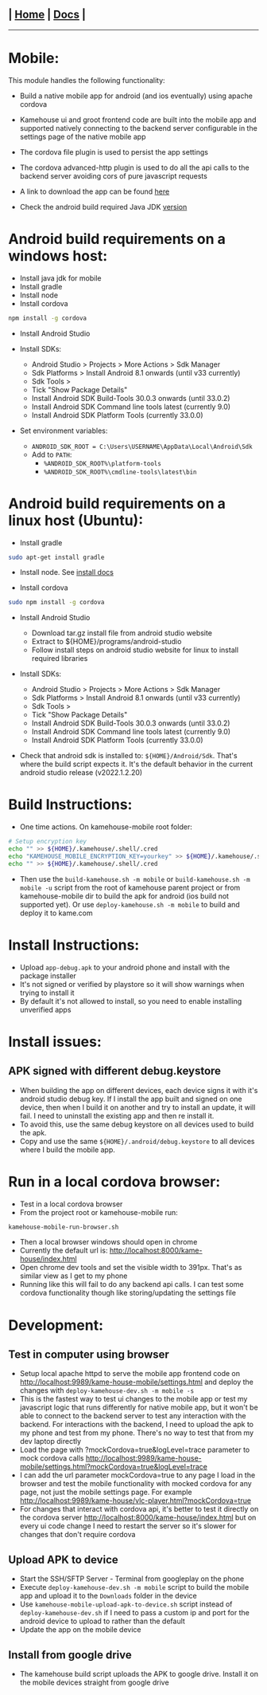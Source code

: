 | [Home](/README.md) | [Docs](/docs/README.md) |
---------------------------------------------------------------

*********************

# Mobile:

This module handles the following functionality:

* Build a native mobile app for android (and ios eventually) using apache cordova

* Kamehouse ui and groot frontend code are built into the mobile app and supported natively connecting to the backend server configurable in the settings page of the native mobile app 

* The cordova file plugin is used to persist the app settings

* The cordova advanced-http plugin is used to do all the api calls to the backend server avoiding cors of pure javascript requests

* A link to download the app can be found [here](https://www.nicobrest.com/kame-house/downloads)

* Check the android build required Java JDK [version](/docs/versions/versions.md)

# Android build requirements on a windows host:

- Install java jdk for mobile
- Install gradle
- Install node
- Install cordova

```sh
npm install -g cordova
```

- Install Android Studio

- Install SDKs:
  - Android Studio > Projects > More Actions > Sdk Manager
  - Sdk Platforms > Install Android 8.1 onwards (until v33 currently)
  - Sdk Tools >
  - Tick "Show Package Details"
  - Install Android SDK Build-Tools 30.0.3 onwards (until 33.0.2)
  - Install Android SDK Command line tools latest (currently 9.0)
  - Install Android SDK Platform Tools (currently 33.0.0)

- Set environment variables: 
  - `ANDROID_SDK_ROOT = C:\Users\USERNAME\AppData\Local\Android\Sdk`
  - Add to `PATH`:
    - `%ANDROID_SDK_ROOT%\platform-tools`
    - `%ANDROID_SDK_ROOT%\cmdline-tools\latest\bin`

# Android build requirements on a linux host (Ubuntu):

- Install gradle 
```sh
sudo apt-get install gradle
```

- Install node. See [install docs](/docs/installation/installation.md)

- Install cordova
```sh
sudo npm install -g cordova
```

- Install Android Studio
  - Download tar.gz install file from android studio website
  - Extract to ${HOME}/programs/android-studio
  - Follow install steps on android studio website for linux to install required libraries

- Install SDKs:
  - Android Studio > Projects > More Actions > Sdk Manager
  - Sdk Platforms > Install Android 8.1 onwards (until v33 currently)
  - Sdk Tools >
  - Tick "Show Package Details"
  - Install Android SDK Build-Tools 30.0.3 onwards (until 33.0.2)
  - Install Android SDK Command line tools latest (currently 9.0)
  - Install Android SDK Platform Tools (currently 33.0.0)

- Check that android sdk is installed to: `${HOME}/Android/Sdk`. That's where the build script expects it. It's the default behavior in the current android studio release (v2022.1.2.20)

# Build Instructions:

- One time actions. On kamehouse-mobile root folder:
```sh
# Setup encryption key
echo "" >> ${HOME}/.kamehouse/.shell/.cred
echo "KAMEHOUSE_MOBILE_ENCRYPTION_KEY=yourkey" >> ${HOME}/.kamehouse/.shell/.cred
echo "" >> ${HOME}/.kamehouse/.shell/.cred
```

- Then use the `build-kamehouse.sh -m mobile` or `build-kamehouse.sh -m mobile -u` script from the root of kamehouse parent project or from kamehouse-mobile dir to build the apk for android (ios build not supported yet). Or use `deploy-kamehouse.sh -m mobile` to build and deploy it to kame.com

# Install Instructions:

- Upload `app-debug.apk` to your android phone and install with the package installer
- It's not signed or verified by playstore so it will show warnings when trying to install it
- By default it's not allowed to install, so you need to enable installing unverified apps

# Install issues:

## APK signed with different debug.keystore

- When building the app on different devices, each device signs it with it's android studio debug key. If I install the app built and signed on one device, then when I build it on another and try to install an update, it will fail. I need to uninstall the existing app and then re install it. 
- To avoid this, use the same debug keystore on all devices used to build the apk. 
- Copy and use the same `${HOME}/.android/debug.keystore` to all devices where I build the mobile app.

# Run in a local cordova browser:

- Test in a local cordova browser
- From the project root or kamehouse-mobile run:

```sh
kamehouse-mobile-run-browser.sh
```

- Then a local browser windows should open in chrome
- Currently the default url is: [http://localhost:8000/kame-house/index.html](http://localhost:8000/kame-house/index.html)
- Open chrome dev tools and set the visible width to 391px. That's as similar view as I get to my phone
- Running like this will fail to do any backend api calls. I can test some cordova functionality though like storing/updating the settings file

# Development:

## Test in computer using browser
- Setup local apache httpd to serve the mobile app frontend code on [http://localhost:9989/kame-house-mobile/settings.html](http://localhost:9989/kame-house-mobile/settings.html) and deploy the changes with `deploy-kamehouse-dev.sh -m mobile -s`
- This is the fastest way to test ui changes to the mobile app or test my javascript logic that runs differently for native mobile app, but it won't be able to connect to the backend server to test any interaction with the backend. For interactions with the backend, I need to upload the apk to my phone and test from my phone. There's no way to test that from my dev laptop directly
- Load the page with ?mockCordova=true&logLevel=trace parameter to mock cordova calls [http://localhost:9989/kame-house-mobile/settings.html?mockCordova=true&logLevel=trace](http://localhost:9989/kame-house-mobile/settings.html?mockCordova=true&logLevel=trace) 
- I can add the url parameter mockCordova=true to any page I load in the browser and test the mobile functionality with mocked cordova for any page, not just the mobile settings page. For example [http://localhost:9989/kame-house/vlc-player.html?mockCordova=true](http://localhost:9989/kame-house/vlc-player.html?mockCordova=true)
- For changes that interact with cordova api, it's better to test it directly on the cordova server [http://localhost:8000/kame-house/index.html](http://localhost:8000/kame-house/index.html) but on every ui code change I need to restart the server so it's slower for changes that don't require cordova

## Upload APK to device
- Start the SSH/SFTP Server - Terminal from googleplay on the phone
- Execute `deploy-kamehouse-dev.sh -m mobile` script to build the mobile app and upload it to the `Downloads` folder in the device
- Use `kamehouse-mobile-upload-apk-to-device.sh` script instead of  `deploy-kamehouse-dev.sh` if I need to pass a custom ip and port for the android device to upload to rather than the default
- Update the app on the mobile device

## Install from google drive
- The kamehouse build script uploads the APK to google drive. Install it on the mobile devices straight from google drive
